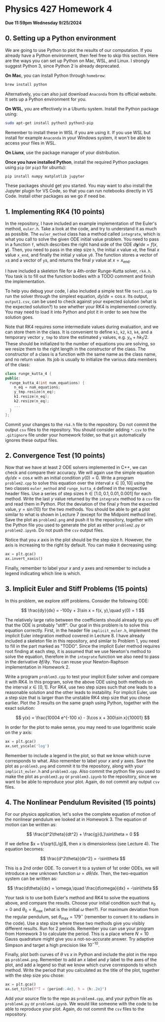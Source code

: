 # Physics 427 Homework 4

__Due 11:59pm Wednesday 9/25/2024__

## 0. Setting up a Python environment

We are going to use Python to plot the results of our computation. If you already have a Python environment, then feel free to skip this section. Here are the ways you can set up Python on Mac, WSL, and Linux. I strongly suggest Python 3, since Python 2 is already deprecated. 

__On Mac__, you can install Python through `homebrew`:

``` sh
brew install python
```

Alternatively, you can also just download `Anaconda` from its official website. It sets up a Python environment for you.

__On WSL__, you are effectively in a Ubuntu system. Install the Python package using:

``` sh
sudo apt-get install python3 python3-pip
```
Remember to install these in WSL if you are using it. If you use WSL but install for example `Anaconda` in your Windows system, it won't be able to access your files in WSL.

__On Liunx__, use the package manager of your distribution. 

__Once you have installed Python__, install the required Python packages using `pip` (or `pip3` for ubuntu):

``` sh
pip install numpy matplotlib jupyter
```

These packages should get you started. You may want to also install the Jupyter plugin for VS Code, so that you can run notebooks directly in VS Code. Install other packages as we go if need be.

## 1. Implementing RK4 (10 points)

In the repository, I have included an example implementation of the Euler's
method, `euler.h`. Take a look at the code, and try to understand it as much as
possible. The `euler_method` class has a method called `integrate`, which is what you call to solve the given ODE initial value problem. You need to pass in a function `f`, which describes the right hand side of the ODE $d\mathbf{y}/dx = f(x, \mathbf{y})$. Then, you need to pass in the step size `h`, the initial $x$ value `x0`, the final $x$ value `x_end`, and finally the initial $y$ value `y0`. The function stores a vector of `x`s and a vector of `y`s, and returns the final $y$ value at $x = x_\mathrm{end}$.

I have included a skeleton file for a 4th-order Runge-Kutta solver,
`rk4.h`. You task is to fill out the function bodies with a TODO comment and finish the implementation.

To help you debug your code, I also included a simple test file `test1.cpp` to
run the solver through the simplest equation, $dy/dx = \cos x$. Its output,
`output1.csv`, can be used to check against your expected solution (what is the
expected solution?) to see whether your RK4 is implemented correctly. You may need to load it into Python and plot it in order to see how the solution goes.

Note that RK4 requires some intermediate values during evaluation, and we can store them in the class. It is convenient to define `k1`, `k2`, `k3`, `k4`, and a temporary vector `y_tmp` to store the estimated `y` values, e.g. $y_n + hk_1/2$. These should be initialized to the number of equations you are solving, so we resize them to the right length in the _constructor_ of the class. The constructor of a class is a function with the same name as the class name, and no return value. Its job is usually to initialize the various data members of the class:

``` c++
class runge_kutta_4 {
public:
  runge_kutta_4(int num_equations) {
    n_eq = num_equations;
    y_tmp.resize(n_eq);
    k1.resize(n_eq);
    k2.resize(n_eq);
    ...
  }
};
```

Commit your changes to the `rk4.h` file to the repository. Do not commit the output `csv` files to the repository. You should consider adding `*.csv` to the `.gitignore` file under your homework folder, so that `git` automatically ignores these output files.

## 2. Convergence Test (10 points)

Now that we have at least 2 ODE solvers implemented in C++, we can check and compare their accuracy. We will again use the simple equation $dy/dx = \cos x$ with an initial condition $y(0) = 0$. Write a program `problem2.cpp` to solve this equation over the interval $x\in [0, 10]$ using the two classes `euler_method` and `runge_kutta_4` defined in the respective header files. Use a series of step sizes $h \in [1.0, 0.1, 0.01, 0.001]$ for each method. Write the last $y$ value returned by the `integrate` method to a `csv` file and read them in Python. Plot the deviation of the final $y$ from the expected value, $y = \sin(10)$ for the two methods. You should be able to get a plot similar to what is shown in Lecture 7 (except for the Midpoint method line). Save the plot as `problem2.png` and push it to the repository, together with the Python file you used to generate the plot as either `problem2.py` or `problem2.ipynb`. Do not push the `csv` output files.

Notice that you $x$ axis in the plot should be the step size $h$. However, the axis is increasing to the right by default. You can make it decreasing using:

``` python
ax = plt.gca()
ax.invert_xaxis()
```
Finally, remember to label your $x$ and $y$ axes and remember to include a legend indicating which line is which.

## 3. Implicit Euler and Stiff Problems (15 points)

In this problem, we explore stiff problems. Consider the following ODE:

$$
\frac{dy}{dx} = -100y + 3\sin x = f(x, y),\quad y(0) = 1
$$

The relatively large ratio between the coefficients should already tip you off that the ODE is probably "stiff". Our goal in this problem is to solve this equation correctly. First, in the header file `implicit_euler.h`, implement the implicit Euler integration method covered in Lecture 8. I have already included a skeleton file in this repository, and similar to Problem 1, you need to fill in the part marked as "TODO". Since the implicit Euler method requires root finding at each step, it is assumed that we use Newton's method to solve the equation, therefore in the `integrate` function we also need to pass in the derivative $\partial f/\partial y$. You can reuse your Newton-Raphson implementation in Homework 2.

Write a program `problem3.cpp` to test your implicit Euler solver and compare it with RK4. In this program, solve the above ODE using both methods on the interval $x\in [0, 1]$. For RK4, use two step sizes such that one leads to a reasonable solution and the other leads to instability. For implicit Euler, use a step size that is larger than the unstable RK4 step size that you chose earlier. Plot the 3 results on the same graph using Python, together with the exact solution:

$$
y(x) = \frac{10004 e^{-100 x} - 3\cos x + 300\sin x}{10001}
$$

In order for the plot to make sense, you may need to use logarithmic scale on the $y$ axis:

``` python
ax = plt.gca()
ax.set_yscale('log')
```

Remember to include a legend in the plot, so that we know which curve corresponds to what. Also remember to label your $x$ and $y$ axes. Save the plot as `problem3.png` and commit it to the repository, along with your `implicit_euler.h` and `problem3.cpp`. Also commit the python file you used to make the plot as `problem3.py` or `problem3.ipynb` to the repository, since we want to be able to reproduce your plot. Again, do not commit any output `csv` files.

## 4. The Nonlinear Pendulum Revisited (15 points)

For our physics application, let's solve the complete equation of motion of the nonlinear pendulum we looked at in Homework 3. The equation of motion can be written as:

$$
\frac{d^2\theta}{dt^2} + \frac{g}{L}\sin\theta = 0
$$

If we define $x = t/\sqrt{L/g}$, then $x$ is dimensionless (see Lecture 4). The equation becomes:

$$
\frac{d^2\theta}{dx^2} = -\sin\theta
$$

This is a 2nd order ODE. To convert it to a system of 1st order ODEs, we will introduce a new unknown function $\omega = d\theta/dx$. Then, the two-equation system can be written as:

$$
\frac{d\theta}{dx} = \omega,\quad \frac{d\omega}{dx} = -\sin\theta
$$

Your task is to use both Euler's method and RK4 to solve the equations above, and compare the results. Choose your initial condition such that $x_0 = 0$ and $\theta_0 = \theta_\mathrm{max}$ (what is the initial $\omega$ then?). For maximum deviation from the regular pendulum, set $\theta_\mathrm{max} = 179^\circ$ (remember to convert it to radians in the code). Use a step size where these two methods give you visibly different results. Run for 2 periods. Remember you can use your program from Homework 3 to calculate the period. This is a place where $N=10$ Gauss quadrature might give you a not-so-accurate answer. Try adaptive Simpson and target a high precision like $10^{-10}$.

Finally, plot both curves of $\theta$ vs $x$ in Python and include the plot in the repo as `problem4.png`. Remember to add an $x$ label and $y$ label to the axes of the plot, and add a legend so that we know which curve corresponds to which method. Write the period that you calculated as the title of the plot, together with the step size you chose:

``` python
ax = plt.gca()
ax.set_title(f"T = {period:.4e}, h = {h:.2e}")
```

Add your source file to the repo as `problem4.cpp`, and your python file as `problem4.py` or `problem4.ipynb`. We would like someone with the code to be able to reproduce your plot. Again, do not commit the `csv` files to the repository.

